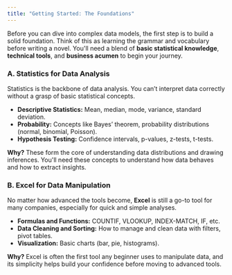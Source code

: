 ```yaml
---
title: "Getting Started: The Foundations"
---
```


Before you can dive into complex data models, the first step is to build a solid foundation. Think of this as learning the grammar and vocabulary before writing a novel. You'll need a blend of **basic statistical knowledge**, **technical tools**, and **business acumen** to begin your journey.

### A. **Statistics for Data Analysis** 
Statistics is the backbone of data analysis. You can’t interpret data correctly without a grasp of basic statistical concepts.

- **Descriptive Statistics:** Mean, median, mode, variance, standard deviation.
- **Probability:** Concepts like Bayes’ theorem, probability distributions (normal, binomial, Poisson).
- **Hypothesis Testing:** Confidence intervals, p-values, z-tests, t-tests.

**Why?** These form the core of understanding data distributions and drawing inferences. You'll need these concepts to understand how data behaves and how to extract insights.

### B. **Excel for Data Manipulation**
No matter how advanced the tools become, **Excel** is still a go-to tool for many companies, especially for quick and simple analyses.

- **Formulas and Functions:** COUNTIF, VLOOKUP, INDEX-MATCH, IF, etc.
- **Data Cleaning and Sorting:** How to manage and clean data with filters, pivot tables.
- **Visualization:** Basic charts (bar, pie, histograms).

**Why?** Excel is often the first tool any beginner uses to manipulate data, and its simplicity helps build your confidence before moving to advanced tools.